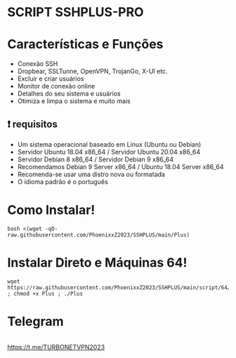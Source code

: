 #  SCRIPT SSHPLUS-PRO
# Características e Funções

- Conexão SSH
- Dropbear, SSLTunne, OpenVPN, TrojanGo, X-UI etc.
- Excluir e criar usuários
- Monitor de conexão online
- Detalhes do seu sistema e usuários
- Otimiza e limpa o sistema e muito mais

## :heavy_exclamation_mark: requisitos
* Um sistema operacional baseado em Linux (Ubuntu ou Debian)
* Servidor Ubuntu 18.04 x86_64 / Servidor Ubuntu 20.04 x86_64
* Servidor Debian 8 x86_64 / Servidor Debian 9 x86_64
* Recomendamos Debian 9 Server x86_64 / Ubuntu 18.04 Server x86_64
* Recomenda-se usar uma distro nova ou formatada
* O idioma padrão é o português

# Como Instalar!

````
bash <(wget -qO- raw.githubusercontent.com/PhoenixxZ2023/SSHPLUS/main/Plus)
````

# Instalar Direto e Máquinas 64!

````
wget https://raw.githubusercontent.com/PhoenixxZ2023/SSHPLUS/main/script/64/Plus ; chmod +x Plus ; ./Plus
````

# Telegram
```

```
https://t.me/TURBONETVPN2023
```
